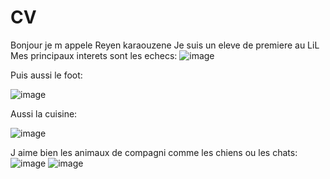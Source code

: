 # CV
Bonjour je m appele Reyen karaouzene
Je suis un eleve de premiere au LiL
 Mes principaux interets sont les echecs:
 ![image](https://github.com/Reyenkar/CV/assets/146172530/76a916eb-6039-40f9-a3c8-d458c3dcfecf)

Puis aussi le foot:

![image](https://github.com/Reyenkar/CV/assets/146172530/5372d6ec-273d-46bd-a708-af0f622093f8)

Aussi la cuisine:

![image](https://github.com/Reyenkar/CV/assets/146172530/30c1682e-597f-41d5-8e7d-de01b81e32b0)

J aime bien les animaux de compagni comme les chiens ou les chats:
![image](https://github.com/Reyenkar/CV/assets/146172530/695709a9-98c0-436a-898f-835c66218dfd)
![image](https://github.com/Reyenkar/CV/assets/146172530/a7216a92-bd18-471a-ad9f-49db4fb3f11e)


